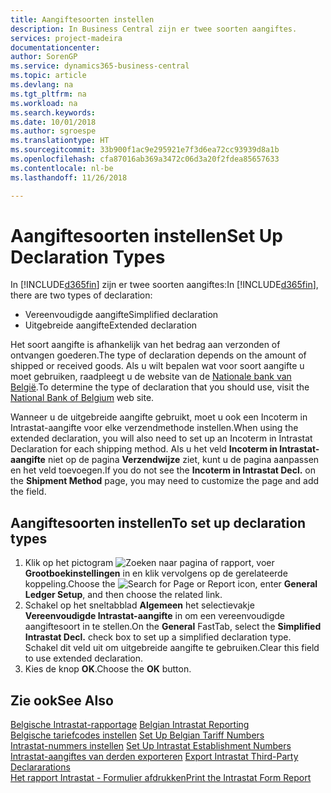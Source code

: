 ```yaml
---
title: Aangiftesoorten instellen
description: In Business Central zijn er twee soorten aangiftes.
services: project-madeira
documentationcenter: 
author: SorenGP
ms.service: dynamics365-business-central
ms.topic: article
ms.devlang: na
ms.tgt_pltfrm: na
ms.workload: na
ms.search.keywords: 
ms.date: 10/01/2018
ms.author: sgroespe
ms.translationtype: HT
ms.sourcegitcommit: 33b900f1ac9e295921e7f3d6ea72cc93939d8a1b
ms.openlocfilehash: cfa87016ab369a3472c06d3a20f2fdea85657633
ms.contentlocale: nl-be
ms.lasthandoff: 11/26/2018

---
```

# <a name="set-up-declaration-types"></a><span data-ttu-id="532bc-103">Aangiftesoorten instellen</span><span class="sxs-lookup"><span data-stu-id="532bc-103">Set Up Declaration Types</span></span>
<span data-ttu-id="532bc-104">In [!INCLUDE[d365fin](../../includes/d365fin_md.md)] zijn er twee soorten aangiftes:</span><span class="sxs-lookup"><span data-stu-id="532bc-104">In [!INCLUDE[d365fin](../../includes/d365fin_md.md)], there are two types of declaration:</span></span>  

- <span data-ttu-id="532bc-105">Vereenvoudigde aangifte</span><span class="sxs-lookup"><span data-stu-id="532bc-105">Simplified declaration</span></span>  
- <span data-ttu-id="532bc-106">Uitgebreide aangifte</span><span class="sxs-lookup"><span data-stu-id="532bc-106">Extended declaration</span></span>  

<span data-ttu-id="532bc-107">Het soort aangifte is afhankelijk van het bedrag aan verzonden of ontvangen goederen.</span><span class="sxs-lookup"><span data-stu-id="532bc-107">The type of declaration depends on the amount of shipped or received goods.</span></span> <span data-ttu-id="532bc-108">Als u wilt bepalen wat voor soort aangifte u moet gebruiken, raadpleegt u de website van de [Nationale bank van België](https://aka.ms/BelgianNationalBank).</span><span class="sxs-lookup"><span data-stu-id="532bc-108">To determine the type of declaration that you should use, visit the [National Bank of Belgium](https://aka.ms/BelgianNationalBank) web site.</span></span>  

<span data-ttu-id="532bc-109">Wanneer u de uitgebreide aangifte gebruikt, moet u ook een Incoterm in Intrastat-aangifte voor elke verzendmethode instellen.</span><span class="sxs-lookup"><span data-stu-id="532bc-109">When using the extended declaration, you will also need to set up an Incoterm in Intrastat Declaration for each shipping method.</span></span> <span data-ttu-id="532bc-110">Als u het veld **Incoterm in Intrastat-aangifte** niet op de pagina **Verzendwijze** ziet, kunt u de pagina aanpassen en het veld toevoegen.</span><span class="sxs-lookup"><span data-stu-id="532bc-110">If you do not see the **Incoterm in Intrastat Decl.** on the **Shipment Method** page, you may need to customize the page and add the field.</span></span>

## <a name="to-set-up-declaration-types"></a><span data-ttu-id="532bc-111">Aangiftesoorten instellen</span><span class="sxs-lookup"><span data-stu-id="532bc-111">To set up declaration types</span></span>  

1.  <span data-ttu-id="532bc-112">Klik op het pictogram ![Zoeken naar pagina of rapport](../../media/ui-search/search_small.png "pictogram Zoeken naar pagina of rapport"), voer **Grootboekinstellingen** in en klik vervolgens op de gerelateerde koppeling.</span><span class="sxs-lookup"><span data-stu-id="532bc-112">Choose the ![Search for Page or Report](../../media/ui-search/search_small.png "Search for Page or Report icon") icon, enter **General Ledger Setup**, and then choose the related link.</span></span>  
2.  <span data-ttu-id="532bc-113">Schakel op het sneltabblad **Algemeen** het selectievakje **Vereenvoudigde Intrastat-aangifte** in om een vereenvoudigde aangiftesoort in te stellen.</span><span class="sxs-lookup"><span data-stu-id="532bc-113">On the **General** FastTab, select the **Simplified Intrastat Decl.** check box to set up a simplified declaration type.</span></span> <span data-ttu-id="532bc-114">Schakel dit veld uit om uitgebreide aangifte te gebruiken.</span><span class="sxs-lookup"><span data-stu-id="532bc-114">Clear this field to use extended declaration.</span></span>  
3.  <span data-ttu-id="532bc-115">Kies de knop **OK**.</span><span class="sxs-lookup"><span data-stu-id="532bc-115">Choose the **OK** button.</span></span>  

## <a name="see-also"></a><span data-ttu-id="532bc-116">Zie ook</span><span class="sxs-lookup"><span data-stu-id="532bc-116">See Also</span></span>  
 <span data-ttu-id="532bc-117">[Belgische Intrastat-rapportage](belgian-intrastat-reporting.md) </span><span class="sxs-lookup"><span data-stu-id="532bc-117">[Belgian Intrastat Reporting](belgian-intrastat-reporting.md) </span></span>  
 <span data-ttu-id="532bc-118">[Belgische tariefcodes instellen](how-to-set-up-belgian-tariff-numbers.md) </span><span class="sxs-lookup"><span data-stu-id="532bc-118">[Set Up Belgian Tariff Numbers](how-to-set-up-belgian-tariff-numbers.md) </span></span>  
 <span data-ttu-id="532bc-119">[Intrastat-nummers instellen](how-to-set-up-intrastat-establishment-numbers.md) </span><span class="sxs-lookup"><span data-stu-id="532bc-119">[Set Up Intrastat Establishment Numbers](how-to-set-up-intrastat-establishment-numbers.md) </span></span>  
 <span data-ttu-id="532bc-120">[Intrastat-aangiftes van derden exporteren](how-to-export-intrastat-third-party-declararations.md) </span><span class="sxs-lookup"><span data-stu-id="532bc-120">[Export Intrastat Third-Party Declararations](how-to-export-intrastat-third-party-declararations.md) </span></span>  
 [<span data-ttu-id="532bc-121">Het rapport Intrastat - Formulier afdrukken</span><span class="sxs-lookup"><span data-stu-id="532bc-121">Print the Intrastat Form Report</span></span>](how-to-print-the-intrastat-form-report.md)

